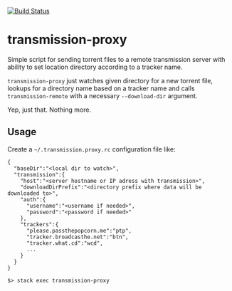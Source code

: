 [![Build Status](http://img.shields.io/travis/dmalikov/transmission-proxy/master.svg?style=flat-square)](http://travis-ci.org/dmalikov/transmission-proxy)

# transmission-proxy

Simple script for sending torrent files to a remote transmission server with ability to set location directory according to a tracker name.

`transmission-proxy` just watches given directory for a new torrent file, lookups for a directory name based on a tracker name and calls `transmission-remote` with a necessary `--download-dir` argument.

Yep, just that. Nothing more.

## Usage

Create a `~/.transmission.proxy.rc` configuration file like:

```
{
  "baseDir":"<local dir to watch>",
  "transmission":{
    "host":"<server hostname or IP adress with transmission>",
    "downloadDirPrefix":"<directory prefix where data will be downloaded to>",
    "auth":{
      "username":"<username if needed>",
      "password":"<password if needed>"
    },
    "trackers":{
      "please.passthepopcorn.me":"ptp",
      "tracker.broadcasthe.net":"btn",
      "tracker.what.cd":"wcd",
      ...
    }
  }
}
```

```
$> stack exec transmission-proxy
```
